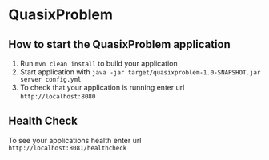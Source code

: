 # QuasixProblem

How to start the QuasixProblem application
---

1. Run `mvn clean install` to build your application
1. Start application with `java -jar target/quasixproblem-1.0-SNAPSHOT.jar server config.yml`
1. To check that your application is running enter url `http://localhost:8080`

Health Check
---

To see your applications health enter url `http://localhost:8081/healthcheck`
